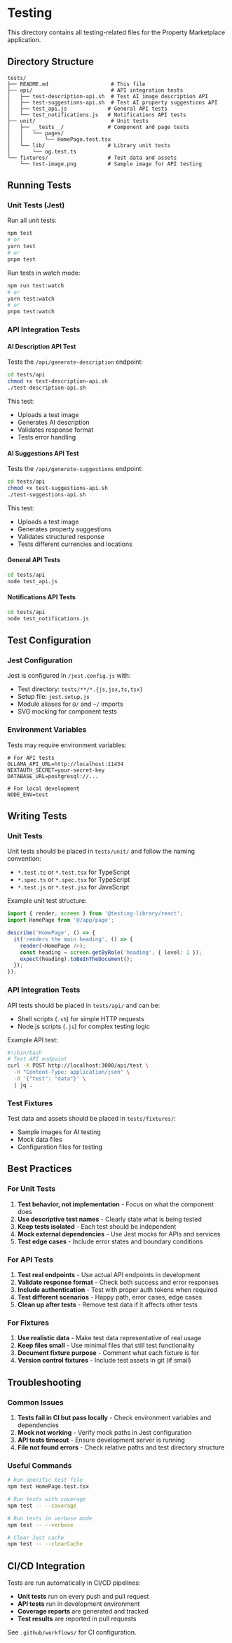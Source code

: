 # Testing

This directory contains all testing-related files for the Property Marketplace application.

## Directory Structure

```
tests/
├── README.md                    # This file
├── api/                         # API integration tests
│   ├── test-description-api.sh  # Test AI image description API
│   ├── test-suggestions-api.sh  # Test AI property suggestions API
│   ├── test_api.js             # General API tests
│   └── test_notifications.js   # Notifications API tests
├── unit/                        # Unit tests
│   ├── __tests__/              # Component and page tests
│   │   └── pages/
│   │       └── HomePage.test.tsx
│   └── lib/                    # Library unit tests
│       └── og.test.ts
└── fixtures/                   # Test data and assets
    └── test-image.png          # Sample image for API testing
```

## Running Tests

### Unit Tests (Jest)

Run all unit tests:

```bash
npm test
# or
yarn test
# or
pnpm test
```

Run tests in watch mode:

```bash
npm run test:watch
# or
yarn test:watch
# or
pnpm test:watch
```

### API Integration Tests

#### AI Description API Test

Tests the `/api/generate-description` endpoint:

```bash
cd tests/api
chmod +x test-description-api.sh
./test-description-api.sh
```

This test:

- Uploads a test image
- Generates AI description
- Validates response format
- Tests error handling

#### AI Suggestions API Test

Tests the `/api/generate-suggestions` endpoint:

```bash
cd tests/api
chmod +x test-suggestions-api.sh
./test-suggestions-api.sh
```

This test:

- Uploads a test image
- Generates property suggestions
- Validates structured response
- Tests different currencies and locations

#### General API Tests

```bash
cd tests/api
node test_api.js
```

#### Notifications API Tests

```bash
cd tests/api
node test_notifications.js
```

## Test Configuration

### Jest Configuration

Jest is configured in `/jest.config.js` with:

- Test directory: `tests/**/*.{js,jsx,ts,tsx}`
- Setup file: `jest.setup.js`
- Module aliases for `@/` and `~/` imports
- SVG mocking for component tests

### Environment Variables

Tests may require environment variables:

```env
# For API tests
OLLAMA_API_URL=http://localhost:11434
NEXTAUTH_SECRET=your-secret-key
DATABASE_URL=postgresql://...

# For local development
NODE_ENV=test
```

## Writing Tests

### Unit Tests

Unit tests should be placed in `tests/unit/` and follow the naming convention:

- `*.test.ts` or `*.test.tsx` for TypeScript
- `*.spec.ts` or `*.spec.tsx` for TypeScript
- `*.test.js` or `*.test.jsx` for JavaScript

Example unit test structure:

```typescript
import { render, screen } from '@testing-library/react';
import HomePage from '@/app/page';

describe('HomePage', () => {
  it('renders the main heading', () => {
    render(<HomePage />);
    const heading = screen.getByRole('heading', { level: 1 });
    expect(heading).toBeInTheDocument();
  });
});
```

### API Integration Tests

API tests should be placed in `tests/api/` and can be:

- Shell scripts (`.sh`) for simple HTTP requests
- Node.js scripts (`.js`) for complex testing logic

Example API test:

```bash
#!/bin/bash
# Test API endpoint
curl -X POST http://localhost:3000/api/test \
  -H "Content-Type: application/json" \
  -d '{"test": "data"}' \
  | jq .
```

### Test Fixtures

Test data and assets should be placed in `tests/fixtures/`:

- Sample images for AI testing
- Mock data files
- Configuration files for testing

## Best Practices

### For Unit Tests

1. **Test behavior, not implementation** - Focus on what the component does
2. **Use descriptive test names** - Clearly state what is being tested
3. **Keep tests isolated** - Each test should be independent
4. **Mock external dependencies** - Use Jest mocks for APIs and services
5. **Test edge cases** - Include error states and boundary conditions

### For API Tests

1. **Test real endpoints** - Use actual API endpoints in development
2. **Validate response format** - Check both success and error responses
3. **Include authentication** - Test with proper auth tokens when required
4. **Test different scenarios** - Happy path, error cases, edge cases
5. **Clean up after tests** - Remove test data if it affects other tests

### For Fixtures

1. **Use realistic data** - Make test data representative of real usage
2. **Keep files small** - Use minimal files that still test functionality
3. **Document fixture purpose** - Comment what each fixture is for
4. **Version control fixtures** - Include test assets in git (if small)

## Troubleshooting

### Common Issues

1. **Tests fail in CI but pass locally** - Check environment variables and dependencies
2. **Mock not working** - Verify mock paths in Jest configuration
3. **API tests timeout** - Ensure development server is running
4. **File not found errors** - Check relative paths and test directory structure

### Useful Commands

```bash
# Run specific test file
npm test HomePage.test.tsx

# Run tests with coverage
npm test -- --coverage

# Run tests in verbose mode
npm test -- --verbose

# Clear Jest cache
npm test -- --clearCache
```

## CI/CD Integration

Tests are run automatically in CI/CD pipelines:

- **Unit tests** run on every push and pull request
- **API tests** run in development environment
- **Coverage reports** are generated and tracked
- **Test results** are reported in pull requests

See `.github/workflows/` for CI configuration.
